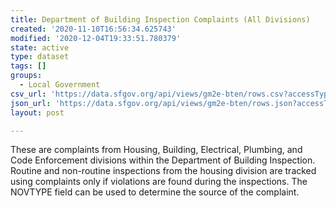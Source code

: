 ```yaml
---
title: Department of Building Inspection Complaints (All Divisions)
created: '2020-11-10T16:56:34.625743'
modified: '2020-12-04T19:33:51.780379'
state: active
type: dataset
tags: []
groups:
  - Local Government
csv_url: 'https://data.sfgov.org/api/views/gm2e-bten/rows.csv?accessType=DOWNLOAD'
json_url: 'https://data.sfgov.org/api/views/gm2e-bten/rows.json?accessType=DOWNLOAD'
layout: post

---
```

These are complaints from Housing, Building, Electrical, Plumbing, and Code Enforcement divisions within the Department of Building Inspection. Routine and non-routine inspections from the housing division are tracked using complaints only if violations are found during the inspections. The NOVTYPE field can be used to determine the source of the complaint.
